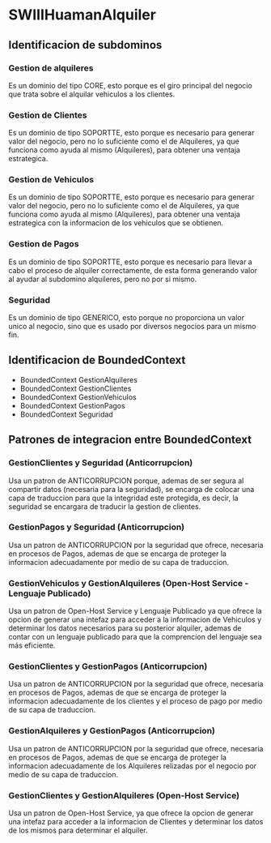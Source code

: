 # SWIIIHuamanAlquiler
## Identificacion de subdominos
### Gestion de alquileres
Es un dominio del tipo CORE, esto porque es el giro principal del negocio que trata sobre el alquilar vehiculos a los clientes.
### Gestion de Clientes
Es un dominio de tipo SOPORTTE, esto porque es necesario para generar valor del negocio, pero no lo suficiente como el de Alquileres, ya que funciona como ayuda al mismo (Alquileres), para obtener una ventaja estrategica.
### Gestion de Vehiculos
Es un dominio de tipo SOPORTTE, esto porque es necesario para generar valor del negocio, pero no lo suficiente como el de Alquileres, ya que funciona como ayuda al mismo (Alquileres), para obtener una ventaja estrategica con la informacion de los vehiculos que se obtienen.
### Gestion de Pagos
Es un dominio de tipo SOPORTTE, esto porque es necesario para llevar a cabo el proceso de alquiler correctamente, de esta forma generando valor al ayudar al subdomino alquileres, pero no por si mismo.
### Seguridad
Es un dominio de tipo GENERICO, esto porque no proporciona un valor unico al negocio, sino que es usado por diversos negocios para un mismo fin.


## Identificacion de BoundedContext

- BoundedContext GestionAlquileres
- BoundedContext GestionClientes
- BoundedContext GestionVehiculos
- BoundedContext GestionPagos
- BoundedContext Seguridad


## Patrones de integracion entre BoundedContext

### GestionClientes y Seguridad (Anticorrupcion)
Usa un patron de ANTICORRUPCION porque, ademas de ser segura al compartir datos (necesaria para la seguridad), se encarga de colocar una capa de traduccion para que la integridad este protegida, es decir, la seguridad se encargara de traducir la gestion de clientes.

### GestionPagos y Seguridad (Anticorrupcion)
Usa un patron de ANTICORRUPCION por la seguridad que ofrece, necesaria en procesos de Pagos, ademas de que se encarga de proteger la informacion adecuadamente por medio de su capa de traduccion.

### GestionVehiculos y GestionAlquileres (Open-Host Service - Lenguaje Publicado)
Usa un patron de Open-Host Service y Lenguaje Publicado ya que ofrece la opcion de generar una intefaz para acceder a la informacion de Vehiculos y determinar los datos necesarios para su posterior alquiler, ademas de contar con un lenguaje publicado para que la comprencion del lenguaje sea más eficiente.

### GestionClientes y GestionPagos (Anticorrupcion)
Usa un patron de ANTICORRUPCION por la seguridad que ofrece, necesaria en procesos de Pagos, ademas de que se encarga de proteger la informacion adecuadamente de los clientes y el proceso de pago por medio de su capa de traduccion.

### GestionAlquileres y GestionPagos (Anticorrupcion)
Usa un patron de ANTICORRUPCION por la seguridad que ofrece, necesaria en procesos de Pagos, ademas de que se encarga de proteger la informacion adecuadamente de los Alquileres relizadas por el negocio por medio de su capa de traduccion.

### GestionClientes y GestionAlquileres (Open-Host Service)
Usa un patron de Open-Host Service, ya que ofrece la opcion de generar una intefaz para acceder a la informacion de Clientes y determinar los datos de los mismos para determinar el alquiler.



